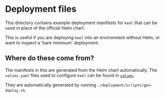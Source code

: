 # Deployment files

This directory contains example deployment manifests for `keel` that can
be used in place of the official Helm chart.

This is useful if you are deploying `keel` into an environment without
Helm, or want to inspect a 'bare minimum' deployment.

## Where do these come from?

The manifests in this are generated from the Helm chart automatically.
The `values.yaml` files used to configure `keel` can be found in
[`values`](./values/).

<!-- Deprecated -->
They are automatically generated by running `./deployment/scripts/gen-deploy.sh`.
